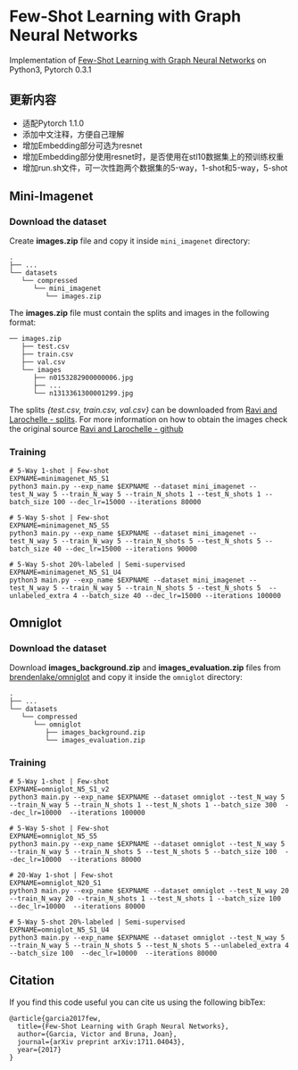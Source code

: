# Few-Shot Learning with Graph Neural Networks
Implementation of [Few-Shot Learning with Graph Neural Networks](https://arxiv.org/pdf/1711.04043.pdf) on Python3, Pytorch 0.3.1

## 更新内容
- 适配Pytorch 1.1.0
- 添加中文注释，方便自己理解
- 增加Embedding部分可选为resnet
- 增加Embedding部分使用resnet时，是否使用在stl10数据集上的预训练权重
- 增加run.sh文件，可一次性跑两个数据集的5-way，1-shot和5-way，5-shot

## Mini-Imagenet

### Download the dataset
Create **images.zip** file and copy it inside ```mini_imagenet``` directory:

    
    .
    ├── ...
    └── datasets                    
       └── compressed                
          └── mini_imagenet
             └── images.zip

The **images.zip** file must contain the splits and images in the following format:

    ── images.zip
       ├── test.csv                
       ├── train.csv 
       ├── val.csv 
       └── images
          ├── n0153282900000006.jpg
          ├── ...
          └── n1313361300001299.jpg

The splits *{test.csv, train.csv, val.csv}* can be downloaded from [Ravi and Larochelle - splits](https://github.com/twitter/meta-learning-lstm/tree/master/data/miniImagenet). For more information on how to obtain the images check the original source [Ravi and Larochelle - github](https://github.com/twitter/meta-learning-lstm)


### Training

```
# 5-Way 1-shot | Few-shot 
EXPNAME=minimagenet_N5_S1
python3 main.py --exp_name $EXPNAME --dataset mini_imagenet --test_N_way 5 --train_N_way 5 --train_N_shots 1 --test_N_shots 1 --batch_size 100 --dec_lr=15000 --iterations 80000

# 5-Way 5-shot | Few-shot 
EXPNAME=minimagenet_N5_S5
python3 main.py --exp_name $EXPNAME --dataset mini_imagenet --test_N_way 5 --train_N_way 5 --train_N_shots 5 --test_N_shots 5 --batch_size 40 --dec_lr=15000 --iterations 90000

# 5-Way 5-shot 20%-labeled | Semi-supervised  
EXPNAME=minimagenet_N5_S1_U4
python3 main.py --exp_name $EXPNAME --dataset mini_imagenet --test_N_way 5 --train_N_way 5 --train_N_shots 5 --test_N_shots 5  --unlabeled_extra 4 --batch_size 40 --dec_lr=15000 --iterations 100000
```


## Omniglot

### Download the dataset
Download **images_background.zip** and **images_evaluation.zip** files from [brendenlake/omniglot](https://github.com/brendenlake/omniglot/tree/master/python) and copy it inside the ```omniglot``` directory:

    .
    ├── ...
    └── datasets                    
       └── compressed                
          └── omniglot
             ├── images_background.zip
             └── images_evaluation.zip
             
### Training
```
# 5-Way 1-shot | Few-shot 
EXPNAME=omniglot_N5_S1_v2
python3 main.py --exp_name $EXPNAME --dataset omniglot --test_N_way 5 --train_N_way 5 --train_N_shots 1 --test_N_shots 1 --batch_size 300  --dec_lr=10000  --iterations 100000

# 5-Way 5-shot | Few-shot 
EXPNAME=omniglot_N5_S5
python3 main.py --exp_name $EXPNAME --dataset omniglot --test_N_way 5 --train_N_way 5 --train_N_shots 5 --test_N_shots 5 --batch_size 100  --dec_lr=10000  --iterations 80000

# 20-Way 1-shot | Few-shot 
EXPNAME=omniglot_N20_S1
python3 main.py --exp_name $EXPNAME --dataset omniglot --test_N_way 20 --train_N_way 20 --train_N_shots 1 --test_N_shots 1 --batch_size 100  --dec_lr=10000  --iterations 80000

# 5-Way 5-shot 20%-labeled | Semi-supervised  
EXPNAME=omniglot_N5_S1_U4
python3 main.py --exp_name $EXPNAME --dataset omniglot --test_N_way 5 --train_N_way 5 --train_N_shots 5 --test_N_shots 5 --unlabeled_extra 4 --batch_size 100  --dec_lr=10000  --iterations 80000
```

## Citation
If you find this code useful you can cite us using the following bibTex:
```
@article{garcia2017few,
  title={Few-Shot Learning with Graph Neural Networks},
  author={Garcia, Victor and Bruna, Joan},
  journal={arXiv preprint arXiv:1711.04043},
  year={2017}
}
```
